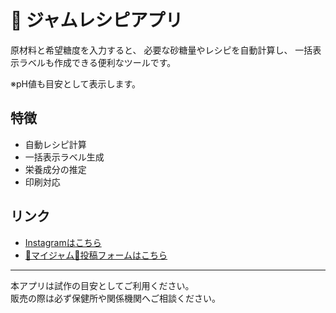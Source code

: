 # 🍓 ジャムレシピアプリ

原材料と希望糖度を入力すると、
必要な砂糖量やレシピを自動計算し、
一括表示ラベルも作成できる便利なツールです。

※pH値も目安として表示します。

## 特徴

- 自動レシピ計算
- 一括表示ラベル生成
- 栄養成分の推定
- 印刷対応

## リンク

- [Instagramはこちら](https://www.instagram.com)
- [🍓マイジャム🍓投稿フォームはこちら](https://docs.google.com/forms/…)

---

本アプリは試作の目安としてご利用ください。  
販売の際は必ず保健所や関係機関へご相談ください。
